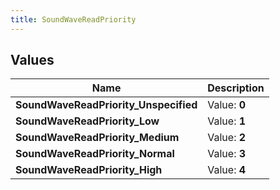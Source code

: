```yaml
---
title: SoundWaveReadPriority
---
```


## Values
| Name | Description |
| ---- | ----------- |
| **SoundWaveReadPriority_Unspecified** | Value: **0** |
| **SoundWaveReadPriority_Low** | Value: **1** |
| **SoundWaveReadPriority_Medium** | Value: **2** |
| **SoundWaveReadPriority_Normal** | Value: **3** |
| **SoundWaveReadPriority_High** | Value: **4** |

